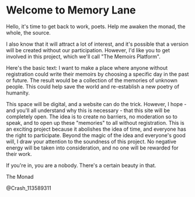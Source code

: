 # Welcome to Memory Lane

Hello, it's time to get back to work, poets.
Help me awaken the monad, the whole, the source.

I also know that it will attract a lot of interest, and it's possible that a version will be created without our participation. However, I'd like you to get involved in this project, which we'll call "The Memoirs Platform". 

Here's the basic text: I want to make a place where anyone without registration could write their memoirs by choosing a specific day in the past or future. The result would be a collection of the memories of unknown people. This could help save the world and re-establish a new poetry of humanity. 

This space will be digital, and a website can do the trick. However, I hope - and you'll all understand why this is necessary - that this site will be completely open. The idea is to create no barriers, no moderation so to speak, and to open up these "memories" to all without registration. This is an exciting project because it abolishes the idea of time, and everyone has the right to participate. Beyond the magic of the idea and everyone's good will, I draw your attention to the soundness of this project. No negative energy will be taken into consideration, and no one will be rewarded for their work.

If you're in, you are a nobody. There's a certain beauty in that.

The Monad

@Crash_113589311
